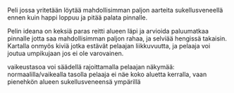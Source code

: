 Peli jossa yritetään löytää mahdollisimman paljon aarteita sukellusveneellä
ennen kuin happi loppuu ja pitää palata pinnalle. 

Pelin ideana on keksiä paras reitti alueen läpi ja arvioida paluumatkaa pinnalle
jotta saa mahdollisimman paljon rahaa, ja selviää hengissä takaisin. Kartalla onmyös kiviä jotka estävät pelaajan liikkuvuutta, ja pelaaja voi joutua umpikujaan jos ei ole varovainen. 


vaikeustasoa voi säädellä rajoittamalla pelaajan näkymää: normaalilla/vaikealla
tasolla pelaaja ei näe koko aluetta kerralla, vaan pienehkön alueen sukellusveneensä ympärillä
